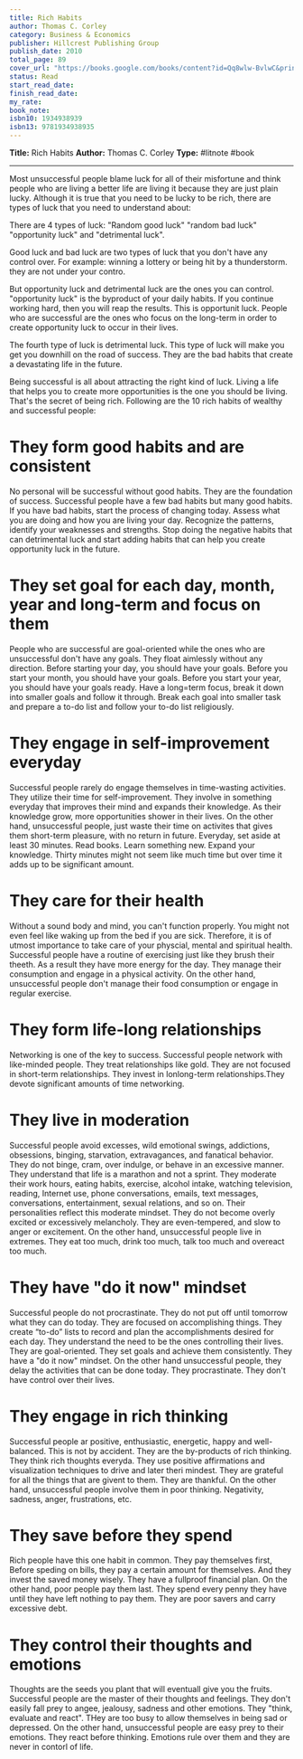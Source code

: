 ```yaml
---
title: Rich Habits
author: Thomas C. Corley
category: Business & Economics
publisher: Hillcrest Publishing Group
publish_date: 2010
total_page: 89
cover_url: "https://books.google.com/books/content?id=Qq8wlw-BvlwC&printsec=frontcover&img=1&zoom=1&edge=curl&source=gbs_api"
status: Read
start_read_date: 
finish_read_date: 
my_rate: 
book_note: 
isbn10: 1934938939
isbn13: 9781934938935
---
```

**Title:** Rich Habits
**Author:** Thomas C. Corley
**Type:** #litnote #book 

---

Most unsuccessful people blame luck for all of their misfortune and think people who are living a better life are living it because they are just plain lucky. Although it is true that you need to be lucky to be rich, there are types of luck that you need to understand about:

There are 4 types of luck: "Random good luck" "random bad luck" "opportunity luck" and "detrimental luck".

Good luck and bad luck are two types of luck that you don't have any control over. For example: winning a lottery or being hit by a thunderstorm. they are not under your contro.

But opportunity luck and detrimental luck are the ones you can control. "opportunity luck" is the byproduct of your daily habits. If you continue working hard, then you will reap the results. This is opportunit luck. People who are successful are the ones who focus on the long-term in order to create opportunity luck to occur in their lives.


The fourth type of luck is detrimental luck. This type of luck will make you get you downhill on the road of success. They are the bad habits that create a devastating life in the future. 

Being successful is all about attracting the right kind of luck. Living a life that helps you to create more opportunities is the one you should be living. That's the secret of being rich. Following are the 10 rich habits of wealthy and successful people: 
# They form good habits and are consistent
No personal will be successful without good habits. They are the foundation of success. Successful people have a few bad habits but many good habits. If you have bad habits, start the process of changing today. Assess what you are doing and how you are living your day. Recognize the patterns, identify your weaknesses and strengths. Stop doing the negative habits that can detrimental luck and start adding habits that can help you create opportunity luck in the future.

# They set goal for each day, month, year and long-term and focus on them
People who are successful are goal-oriented while the ones who are unsuccessful don't have any goals. They float aimlessly without any direction. Before starting your day, you should have your goals. Before you start your month, you should have your goals. Before you start your year, you should have your goals ready. Have a long=term focus, break it down into smaller goals and follow it through. Break each goal into smaller task and prepare a to-do list and follow your to-do list religiously.

# They engage in self-improvement everyday
Successful people rarely do engage themselves in time-wasting activities. They utilize their time for self-improvement. They involve in something everyday that improves their mind and expands their knowledge. As their knowledge grow, more opportunities shower in their lives. On the other hand, unsuccessful people, just waste their time on activites that gives them short-term pleasure, with no return in future.
Everyday, set aside at least 30 minutes. Read books. Learn something new. Expand your knowledge. Thirty minutes might not seem like much time but over time it adds up to be significant amount.

# They care for their health
Without a sound body and mind, you can't function properly. You might not even feel like waking up from the bed if you are sick. Therefore, it is of utmost importance to take care of your physcial, mental and spiritual health.
Successful people have a routine of exercising just like they brush their theeth. As a result they have more energy for the day. They manage their consumption and engage in a physical activity. On the other hand, unsuccessful people don't manage their food consumption or engage in regular exercise.

# They form life-long relationships
Networking is one of the key to success. Successful people network with like-minded people. They treat relationships like gold. They are not focused in short-term relationships. They invest in lonlong-term relationships.They devote significant amounts of time networking.

# They live in moderation
Successful people avoid excesses, wild emotional swings, addictions, obsessions, binging, starvation, extravagances, and fanatical behavior. They do not binge, cram, over indulge, or behave in an excessive manner. They understand that life is a marathon and not a sprint. They moderate their work hours, eating habits, exercise, alcohol intake, watching television, reading, Internet use, phone conversations, emails, text messages, conversations, entertainment, sexual relations, and so on. Their personalities reflect this moderate mindset. They do not become overly excited or excessively melancholy. They are even-tempered, and slow to anger or excitement.
On the other hand, unsuccessful people live in extremes. They eat too much, drink too much, talk too much and overeact too much.

# They have "do it now" mindset
Successful people do not procrastinate. They do not put off until tomorrow what they can do today. They are focused on accomplishing things. They create “to-do” lists to record and plan the accomplishments desired for each day. They understand the need to be the ones controlling their lives. They are goal-oriented. They set goals and achieve them consistently. They have a "do it now" mindset.
On the other hand unsuccessful people, they delay the activities that can be done today. They procrastinate. They don't have control over their lives.

# They engage in rich thinking 
Successful people ar positive, enthusiastic, energetic, happy and well-balanced. This is not by accident. They are the by-products of rich thinking. They think rich thoughts everyda. They use positive affirmations and visualization techniques to drive and later theri mindest. They are grateful for all the things that are givent to them. They are thankful.
On the other hand, unsuccessful people involve them in poor thinking. Negativity, sadness, anger, frustrations, etc.

# They save before they spend
Rich people have this one habit in common. They pay themselves first, Before speding on bills, they pay a certain amount for themselves. And they invest the saved money wisely. They have a fullproof financial plan.
On the other hand, poor people pay them last. They spend every penny they have until they have left nothing to pay them. They are poor savers and carry excessive debt.

# They control their thoughts and emotions
Thoughts are the seeds you plant that will eventuall give you the fruits. Successful people are the master of their thoughts and feelings. They don't easily fall prey to angee, jealousy, sadness and other emotions. They "think, evaluate and react". THey are too busy to allow themselves in being sad or depressed. 
On the other hand, unsuccessful people are easy prey to their emotions. They react before thinking. Emotions rule over them and they are never in contorl of life. 

